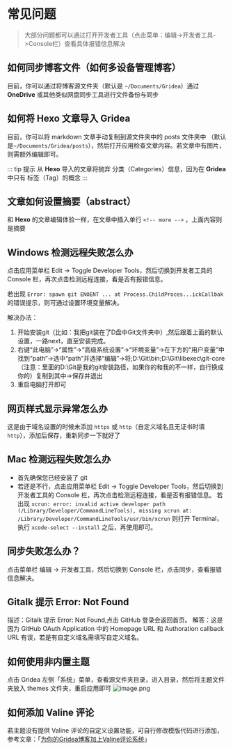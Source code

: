 # 常见问题
> 大部分问题都可以通过打开开发者工具（点击菜单：编辑->开发者工具->Console栏）查看具体报错信息解决
## 如何同步博客文件（如何多设备管理博客）
目前，你可以通过将博客源文件夹（默认是 `~/Documents/Gridea`）通过 **OneDrive** 或其他类似网盘同步工具进行文件备份与同步

## 如何将 Hexo 文章导入 Gridea
目前，你可以将 markdown 文章手动复制到源文件夹中的 posts 文件夹中 （默认是`~/Documents/Gridea/posts`），然后打开应用检查文章内容。若文章中有图片，则需额外编辑即可。

::: tip 提示
从 **Hexo** 导入的文章将抛弃 分类（Categories）信息，因为在 **Gridea** 中只有 标签（Tag）的概念
:::

## 文章如何设置摘要（abstract）
和 **Hexo** 的文章编辑体验一样，在文章中插入单行 `<!-- more -->` ，上面内容则是摘要

## Windows 检测远程失败怎么办
点击应用菜单栏 Edit -> Toggle Developer Tools，然后切换到开发者工具的 Console 栏，再次点击检测远程连接，看是否有报错信息。

若出现 `Error: spawn git ENOENT ... at Process.ChildProces...ickCallbak` 的错误提示，则可通过设置环境变量解决。

解决办法：
1. 开始安装git（比如：我把git装在了D盘中Git文件夹中）,然后跟着上面的默认设置，一路next，直至安装完成。
2. 右键“此电脑”->“属性”->“高级系统设置”->“环境变量”->在下方的“用户变量”中找到“path”->选中“path”并选择“编辑”->将;D:\Git\bin;D:\Git\libexec\git-core（注意：里面的D:\Git是我的git安装路径，如果你的和我的不一样，自行换成你的）复制到其中->保存并退出
3. 重启电脑打开即可

## 网页样式显示异常怎么办

这是由于域名设置的时候未添加 `https` 或 `http`（自定义域名且无证书时填 `http`），添加后保存，重新同步一下就好了

## Mac 检测远程失败怎么办

- 首先确保您已经安装了 git
- 若还是不行，点击应用菜单栏 Edit -> Toggle Developer Tools，然后切换到开发者工具的 Console 栏，再次点击检测远程连接，看是否有报错信息。
  若出现 `xcrun: error: invalid active developer path (/Library/Developer/CommandLineTools),
missing xcrun at: /Library/Developer/CommandLineTools/usr/bin/xcrun`
 则打开 Terminal，执行 `xcode-select --install` 之后，再使用即可。

## 同步失败怎么办？
点击菜单栏 编辑 -> 开发者工具，然后切换到 Console 栏，点击同步，查看报错信息解决。

## Gitalk 提示 Error: Not Found
描述：Gitalk 提示 Error: Not Found,点击 GitHub 登录会返回首页。
解答：这是因为 GitHub OAuth Application 中的 Homepage URL 和 Authoration callback URL 有误，若是有自定义域名需填写自定义域名。

## 如何使用非内置主题
点击 Gridea 左侧「系统」菜单，查看源文件夹目录，进入目录，然后将主题文件夹放入 themes 文件夹，重启应用即可
![image.png](https://i.loli.net/2019/10/30/rnoZu6zWJ43hiYF.png)

## 如何添加 Valine 评论
若主题没有提供 Valine 评论的自定义设置功能，可自行修改模版代码进行添加，参考文章：「[为你的Gridea博客加上Valine评论系统](https://kveln.cn/post/qE678A4ce/)」

<div class="disqus-container">
  <vue-disqus shortname="gridea"></vue-disqus>
</div>